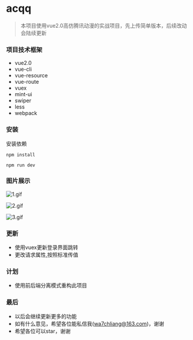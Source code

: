 # acqq

> 本项目使用vue2.0高仿腾讯动漫的实战项目，先上传简单版本，后续改动会陆续更新

### 项目技术框架
* vue2.0
* vue-cli
* vue-resource
* vue-route
* vuex
* mint-ui
* swiper
* less
* webpack

### 安装

安装依赖
```
npm install
```

```
npm run dev
```


### 图片展示

![1.gif](https://github.com/wa7chliang/acqq/blob/master/gitimg/show01.gif)

![2.gif](https://github.com/wa7chliang/acqq/blob/master/gitimg/show02.gif)

![3.gif](https://github.com/wa7chliang/acqq/blob/master/gitimg/show03.gif)

### 更新

* 使用vuex更新登录界面跳转
* 更改请求属性,按照标准传值

### 计划
* 使用前后端分离模式重构此项目

### 最后

* 以后会继续更新更多的功能
* 如有什么意见，希望各位能私信我(wa7chliang@163.com)，谢谢
* 希望各位可以star，谢谢
